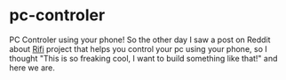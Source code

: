 # pc-controler
PC Controler using your phone!
So the other day I saw a post on Reddit about [Rifi](https://github.com/Aayush9029/Rifi) project that helps you control
your pc using your phone, so I thought "This is so freaking cool, I want to build something like that!"
and here we are.
